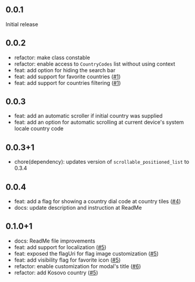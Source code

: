 ## 0.0.1

Initial release

## 0.0.2

- refactor: make class constable
- refactor: enable access to `CountryCodes` list without using context
- feat: add option for hiding the search bar
- feat: add support for favorite countries ([#1](https://github.com/fernan542/fl_country_code_picker/issues/1))
- feat: add support for countries filtering ([#1](https://github.com/fernan542/fl_country_code_picker/issues/1))

## 0.0.3

- feat: add an automatic scroller if initial country was supplied
- feat: add an option for automatic scrolling at current device's system locale country code

## 0.0.3+1

- chore(dependency): updates version of `scrollable_positioned_list` to 0.3.4

## 0.0.4

- feat: add a flag for showing a country dial code at country tiles ([#4](https://github.com/fernan542/fl_country_code_picker/pull/4))
- docs: update description and instruction at ReadMe

## 0.1.0+1
- docs: ReadMe file improvements
- feat: add support for localization ([#5](https://github.com/fernan542/fl_country_code_picker/issues/5))
- feat: exposed the flagUri for flag image customization ([#5](https://github.com/fernan542/fl_country_code_picker/issues/5))
- feat: add visibility flag for favorite icon ([#5](https://github.com/fernan542/fl_country_code_picker/issues/5))
- refactor: enable customization for modal's title ([#6](https://github.com/fernan542/fl_country_code_picker/issues/6))
- refactor: add Kosovo country ([#5](https://github.com/fernan542/fl_country_code_picker/issues/5))
